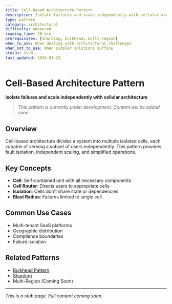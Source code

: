 ```yaml
---
title: Cell-Based Architecture Pattern
description: Isolate failures and scale independently with cellular architecture
type: pattern
category: architectural
difficulty: advanced
reading_time: 30 min
prerequisites: [sharding, bulkhead, multi-region]
when_to_use: When dealing with architectural challenges
when_not_to_use: When simpler solutions suffice
status: stub
last_updated: 2025-01-23
---
```


# Cell-Based Architecture Pattern

**Isolate failures and scale independently with cellular architecture**

> *This pattern is currently under development. Content will be added soon.*

## Overview

Cell-based architecture divides a system into multiple isolated cells, each capable of serving a subset of users independently. This pattern provides fault isolation, independent scaling, and simplified operations.

## Key Concepts

- **Cell**: Self-contained unit with all necessary components
- **Cell Router**: Directs users to appropriate cells
- **Isolation**: Cells don't share state or dependencies
- **Blast Radius**: Failures limited to single cell

## Common Use Cases

- Multi-tenant SaaS platforms
- Geographic distribution
- Compliance boundaries
- Failure isolation

## Related Patterns

- [Bulkhead Pattern](bulkhead.md)
- [Sharding](sharding.md)
- Multi-Region (Coming Soon)

---

*This is a stub page. Full content coming soon.*